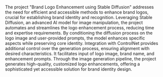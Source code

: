 The project "Brand Logo Enhancement using Stable Diffusion" addresses the need for efficient and accessible methods to enhance brand logos, crucial for establishing brand identity and recognition. Leveraging Stable Diffusion, an advanced AI model for image manipulation, the project automates and streamlines the logo enhancement process, reducing time and expertise requirements. By conditioning the diffusion process on the logo image and user-provided prompts, the model enhances specific aspects while preserving core identity. Integration with ControlNet provides additional control over the generation process, ensuring alignment with desired characteristics. It facilitates input of logo image, brand name, and enhancement prompts. Through the image generation pipeline, the project generates high-quality, customized logo enhancements, offering a sophisticated yet accessible solution for brand identity design.

